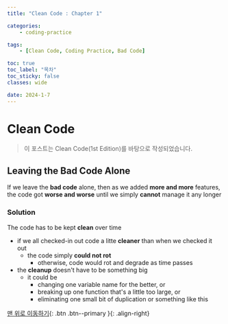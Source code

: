 ```yaml
---
title: "Clean Code : Chapter 1"

categories:
    - coding-practice

tags:
    - [Clean Code, Coding Practice, Bad Code]

toc: true
toc_label: "목차"
toc_sticky: false
classes: wide

date: 2024-1-7
---
```


# Clean Code

> 이 포스트는 Clean Code(1st Edition)를 바탕으로 작성되었습니다.

## Leaving the Bad Code Alone
If we leave the **bad code** alone, then as we added **more and more** features, the code got **worse and worse** until we simply **cannot** manage it any longer

### Solution
The code has to be kept **clean** over time
- if we all checked-in out code a litte **cleaner** than when we checked it out
    * the code simply **could not rot**
        + otherwise, code would rot and degrade as time passes 
- the **cleanup** doesn't have to be something big
    * it could be
        + changing one variable name for the better, or
        + breaking up one function that's a little too large, or
        + eliminating one small bit of duplication or something like this

[맨 위로 이동하기](#){: .btn .btn--primary }{: .align-right}